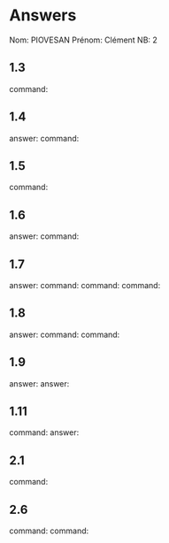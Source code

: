# Answers

Nom: PIOVESAN
Prénom: Clément
NB: 2

## 1.3
command:

## 1.4
answer:
command:

## 1.5
command:

## 1.6
answer:
command:

## 1.7
answer:
command:
command:
command:

## 1.8
answer:
command:
command:

## 1.9
answer:
answer:

## 1.11
command:
answer:

## 2.1
command:

## 2.6
command:
command:
